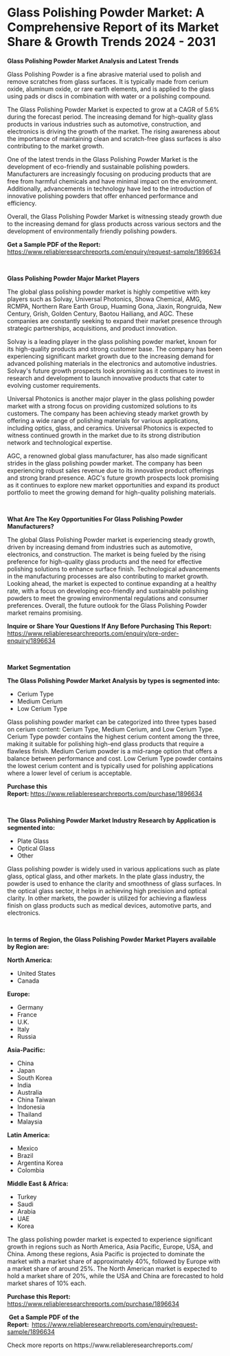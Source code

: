 <p><h1>Glass Polishing Powder Market: A Comprehensive Report of its Market Share & Growth Trends 2024 - 2031</h1></p><p><strong>Glass Polishing Powder Market Analysis and Latest Trends</strong></p>
<p><p>Glass Polishing Powder is a fine abrasive material used to polish and remove scratches from glass surfaces. It is typically made from cerium oxide, aluminum oxide, or rare earth elements, and is applied to the glass using pads or discs in combination with water or a polishing compound.</p><p>The Glass Polishing Powder Market is expected to grow at a CAGR of 5.6% during the forecast period. The increasing demand for high-quality glass products in various industries such as automotive, construction, and electronics is driving the growth of the market. The rising awareness about the importance of maintaining clean and scratch-free glass surfaces is also contributing to the market growth.</p><p>One of the latest trends in the Glass Polishing Powder Market is the development of eco-friendly and sustainable polishing powders. Manufacturers are increasingly focusing on producing products that are free from harmful chemicals and have minimal impact on the environment. Additionally, advancements in technology have led to the introduction of innovative polishing powders that offer enhanced performance and efficiency.</p><p>Overall, the Glass Polishing Powder Market is witnessing steady growth due to the increasing demand for glass products across various sectors and the development of environmentally friendly polishing powders.</p></p>
<p><strong>Get a Sample PDF of the Report:&nbsp;</strong> <a href="https://www.reliableresearchreports.com/enquiry/request-sample/1896634">https://www.reliableresearchreports.com/enquiry/request-sample/1896634</a></p>
<p>&nbsp;</p>
<p><strong>Glass Polishing Powder Major Market Players</strong></p>
<p><p>The global glass polishing powder market is highly competitive with key players such as Solvay, Universal Photonics, Showa Chemical, AMG, RCMPA, Northern Rare Earth Group, Huaming Gona, Jiaxin, Rongruida, New Century, Grish, Golden Century, Baotou Hailiang, and AGC. These companies are constantly seeking to expand their market presence through strategic partnerships, acquisitions, and product innovation.</p><p>Solvay is a leading player in the glass polishing powder market, known for its high-quality products and strong customer base. The company has been experiencing significant market growth due to the increasing demand for advanced polishing materials in the electronics and automotive industries. Solvay's future growth prospects look promising as it continues to invest in research and development to launch innovative products that cater to evolving customer requirements.</p><p>Universal Photonics is another major player in the glass polishing powder market with a strong focus on providing customized solutions to its customers. The company has been achieving steady market growth by offering a wide range of polishing materials for various applications, including optics, glass, and ceramics. Universal Photonics is expected to witness continued growth in the market due to its strong distribution network and technological expertise.</p><p>AGC, a renowned global glass manufacturer, has also made significant strides in the glass polishing powder market. The company has been experiencing robust sales revenue due to its innovative product offerings and strong brand presence. AGC's future growth prospects look promising as it continues to explore new market opportunities and expand its product portfolio to meet the growing demand for high-quality polishing materials.</p></p>
<p>&nbsp;</p>
<p><strong>What Are The Key Opportunities For Glass Polishing Powder Manufacturers?</strong></p>
<p><p>The global Glass Polishing Powder market is experiencing steady growth, driven by increasing demand from industries such as automotive, electronics, and construction. The market is being fueled by the rising preference for high-quality glass products and the need for effective polishing solutions to enhance surface finish. Technological advancements in the manufacturing processes are also contributing to market growth. Looking ahead, the market is expected to continue expanding at a healthy rate, with a focus on developing eco-friendly and sustainable polishing powders to meet the growing environmental regulations and consumer preferences. Overall, the future outlook for the Glass Polishing Powder market remains promising.</p></p>
<p><strong>Inquire or Share Your Questions If Any Before Purchasing This Report:</strong> <a href="https://www.reliableresearchreports.com/enquiry/pre-order-enquiry/1896634">https://www.reliableresearchreports.com/enquiry/pre-order-enquiry/1896634</a></p>
<p>&nbsp;</p>
<p><strong>Market Segmentation</strong></p>
<p><strong>The Glass Polishing Powder Market Analysis by types is segmented into:</strong></p>
<p><ul><li>Cerium Type</li><li>Medium Cerium</li><li>Low Cerium Type</li></ul></p>
<p><p>Glass polishing powder market can be categorized into three types based on cerium content: Cerium Type, Medium Cerium, and Low Cerium Type. Cerium Type powder contains the highest cerium content among the three, making it suitable for polishing high-end glass products that require a flawless finish. Medium Cerium powder is a mid-range option that offers a balance between performance and cost. Low Cerium Type powder contains the lowest cerium content and is typically used for polishing applications where a lower level of cerium is acceptable.</p></p>
<p><strong>Purchase this Report:&nbsp;</strong><a href="https://www.reliableresearchreports.com/purchase/1896634">https://www.reliableresearchreports.com/purchase/1896634</a></p>
<p>&nbsp;</p>
<p><strong>The Glass Polishing Powder Market Industry Research by Application is segmented into:</strong></p>
<p><ul><li>Plate Glass</li><li>Optical Glass</li><li>Other</li></ul></p>
<p><p>Glass polishing powder is widely used in various applications such as plate glass, optical glass, and other markets. In the plate glass industry, the powder is used to enhance the clarity and smoothness of glass surfaces. In the optical glass sector, it helps in achieving high precision and optical clarity. In other markets, the powder is utilized for achieving a flawless finish on glass products such as medical devices, automotive parts, and electronics.</p></p>
<p>&nbsp;</p>
<p><strong>In terms of Region, the Glass Polishing Powder Market Players available by Region are:</strong></p>
<p>
    <p> <strong> North America: </strong>
        <ul>
            <li>United States</li>
            <li>Canada</li>
        </ul>
        </p> 
    <p> <strong> Europe: </strong>
        <ul>
            <li>Germany</li>
            <li>France</li>
            <li>U.K.</li>
            <li>Italy</li>
            <li>Russia</li>
        </ul>
        </p> 
    <p> <strong> Asia-Pacific: </strong>
        <ul>
            <li>China</li>
            <li>Japan</li>
            <li>South Korea</li>
            <li>India</li>
            <li>Australia</li>
            <li>China Taiwan</li>
            <li>Indonesia</li>
            <li>Thailand</li>
            <li>Malaysia</li>
        </ul>
        </p> 
    <p> <strong> Latin America: </strong>
        <ul>
            <li>Mexico</li>
            <li>Brazil</li>
            <li>Argentina Korea</li>
            <li>Colombia</li>
        </ul>
        </p> 
    <p> <strong> Middle East & Africa: </strong>
        <ul>
            <li>Turkey</li>
            <li>Saudi</li>
            <li>Arabia</li>
            <li>UAE</li>
            <li>Korea</li>
        </ul>
    </p>
    </p>
<p><p>The glass polishing powder market is expected to experience significant growth in regions such as North America, Asia Pacific, Europe, USA, and China. Among these regions, Asia Pacific is projected to dominate the market with a market share of approximately 40%, followed by Europe with a market share of around 25%. The North American market is expected to hold a market share of 20%, while the USA and China are forecasted to hold market shares of 10% each.</p></p>
<p><strong>Purchase this Report: </strong><a href="https://www.reliableresearchreports.com/purchase/1896634">https://www.reliableresearchreports.com/purchase/1896634</a></p>
<p>&nbsp;<strong>Get a Sample PDF of the Report:&nbsp;&nbsp;</strong><a href="https://www.reliableresearchreports.com/enquiry/request-sample/1896634">https://www.reliableresearchreports.com/enquiry/request-sample/1896634</a></p>
<p><strong></strong></p>
<p>Check more reports on https://www.reliableresearchreports.com/</p>